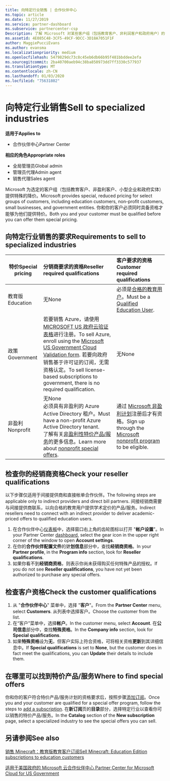 ```yaml
---
title: 向特定行业销售 | 合作伙伴中心
ms.topic: article
ms.date: 11/27/2019
ms.service: partner-dashboard
ms.subservice: partnercenter-csp
Description: 了解 Microsoft 对某些客户组（包括教育客户、非利润客户和政府用户）的特殊定价的定价。
ms.assetid: 4E085C48-3CF5-49CF-9DCC-3D18A7051F1F
author: MaggiePucciEvans
ms.author: evansma
ms.localizationpriority: medium
ms.openlocfilehash: 5479829dc73c8c45eb6db66b95f481bbddee2efa
ms.sourcegitcommit: 2ba40700aeb94c38ba850973dd7ff3330c577937
ms.translationtype: MT
ms.contentlocale: zh-CN
ms.lasthandoff: 01/03/2020
ms.locfileid: "75631802"
---
```

# <a name="sell-to-specialized-industries"></a><span data-ttu-id="10075-103">向特定行业销售</span><span class="sxs-lookup"><span data-stu-id="10075-103">Sell to specialized industries</span></span>

<span data-ttu-id="10075-104">**适用于**</span><span class="sxs-lookup"><span data-stu-id="10075-104">**Applies to**</span></span>

- <span data-ttu-id="10075-105">合作伙伴中心</span><span class="sxs-lookup"><span data-stu-id="10075-105">Partner Center</span></span>

<span data-ttu-id="10075-106">**相应的角色**</span><span class="sxs-lookup"><span data-stu-id="10075-106">**Appropriate roles**</span></span>

- <span data-ttu-id="10075-107">全局管理员</span><span class="sxs-lookup"><span data-stu-id="10075-107">Global admin</span></span>
- <span data-ttu-id="10075-108">管理员代理</span><span class="sxs-lookup"><span data-stu-id="10075-108">Admin agent</span></span>
- <span data-ttu-id="10075-109">销售代理</span><span class="sxs-lookup"><span data-stu-id="10075-109">Sales agent</span></span>

<span data-ttu-id="10075-110">Microsoft 为选定的客户组（包括教育客户、非盈利客户、小型企业和政府实体）提供特殊的降价。</span><span class="sxs-lookup"><span data-stu-id="10075-110">Microsoft provides special, reduced pricing for select groups of customers, including education customers, non-profit customers, small businesses, and government entities.</span></span> <span data-ttu-id="10075-111">你和你的客户必须同时具备资格才能够为他们提供特价。</span><span class="sxs-lookup"><span data-stu-id="10075-111">Both you and your customer must be qualified before you can offer them special pricing.</span></span> 

## <a name="requirements-to-sell-to-specialized-industries"></a><span data-ttu-id="10075-112">向特定行业销售的要求</span><span class="sxs-lookup"><span data-stu-id="10075-112">Requirements to sell to specialized industries</span></span>

|<span data-ttu-id="10075-113">**特价**</span><span class="sxs-lookup"><span data-stu-id="10075-113">**Special pricing**</span></span>   |<span data-ttu-id="10075-114">**分销商要求的资格**</span><span class="sxs-lookup"><span data-stu-id="10075-114">**Reseller required qualifications**</span></span>   |<span data-ttu-id="10075-115">**客户要求的资格**</span><span class="sxs-lookup"><span data-stu-id="10075-115">**Customer required qualifications**</span></span>   |
|----------------------------|:---------------------------------|:------------------------------------------|
|<span data-ttu-id="10075-116">教育版</span><span class="sxs-lookup"><span data-stu-id="10075-116">Education</span></span>   |<span data-ttu-id="10075-117">无</span><span class="sxs-lookup"><span data-stu-id="10075-117">None</span></span>   | <span data-ttu-id="10075-118">必须是[合格的教育用户](https://www.microsoftvolumelicensing.com/DocumentSearch.aspx?Mode=3&DocumentTypeId=7)。</span><span class="sxs-lookup"><span data-stu-id="10075-118">Must be a [Qualified Education User](https://www.microsoftvolumelicensing.com/DocumentSearch.aspx?Mode=3&DocumentTypeId=7).</span></span>   |
|<span data-ttu-id="10075-119">政策</span><span class="sxs-lookup"><span data-stu-id="10075-119">Government</span></span>   |<span data-ttu-id="10075-120">若要销售 Azure，请使用[MICROSOFT US 政府云验证表格](https://azuregov.microsoft.com/csp)进行注册。</span><span class="sxs-lookup"><span data-stu-id="10075-120">To sell Azure, enroll using the [Microsoft US Government Cloud Validation form](https://azuregov.microsoft.com/csp).</span></span> <span data-ttu-id="10075-121">若要向政府销售基于许可证的订阅，无需资格认定。</span><span class="sxs-lookup"><span data-stu-id="10075-121">To sell license-based subscriptions to government, there is no required qualification.</span></span>|   <span data-ttu-id="10075-122">无</span><span class="sxs-lookup"><span data-stu-id="10075-122">None</span></span>|
|<span data-ttu-id="10075-123">非盈利</span><span class="sxs-lookup"><span data-stu-id="10075-123">Nonprofit</span></span>  |<span data-ttu-id="10075-124">无</span><span class="sxs-lookup"><span data-stu-id="10075-124">None</span></span><br><span data-ttu-id="10075-125">必须具有非盈利的 Azure Active Directory 租户。</span><span class="sxs-lookup"><span data-stu-id="10075-125">Must have a non-profit Azure Active Directory tenant.</span></span><br><span data-ttu-id="10075-126">了解有关[非盈利性特价产品/服务](https://assetsprod.microsoft.com/mpn/nonprofit-skus-in-csp-faq.pdf)的更多信息。</span><span class="sxs-lookup"><span data-stu-id="10075-126">Learn more about [nonprofit special offers](https://assetsprod.microsoft.com/mpn/nonprofit-skus-in-csp-faq.pdf).</span></span>   |<span data-ttu-id="10075-127">通过 [Microsoft 非盈利计划](https://nonprofit.microsoft.com/#/register)注册后才有资格。</span><span class="sxs-lookup"><span data-stu-id="10075-127">Sign up through the [Microsoft nonprofit program](https://nonprofit.microsoft.com/#/register) to be eligible.</span></span>   |


## <a name="check-your-reseller-qualifications"></a><span data-ttu-id="10075-128">检查你的经销商资格</span><span class="sxs-lookup"><span data-stu-id="10075-128">Check your reseller qualifications</span></span>

<span data-ttu-id="10075-129">以下步骤仅适用于间接提供商和直接帐单合作伙伴。</span><span class="sxs-lookup"><span data-stu-id="10075-129">The following steps are applicable only to indirect providers and direct bill partners.</span></span> <span data-ttu-id="10075-130">间接经销商需要与间接提供商联系，以向合格的教育用户提供学术定价的产品/服务。</span><span class="sxs-lookup"><span data-stu-id="10075-130">Indirect resellers need to connect with an indirect provider to deliver academic-priced offers to qualified education users.</span></span> 

1.  <span data-ttu-id="10075-131">在合作伙伴中心[仪表板](https://partner.microsoft.com/dashboard)中，选择窗口右上角的齿轮图标以打开 "**帐户设置**"。</span><span class="sxs-lookup"><span data-stu-id="10075-131">In your Partner Center [dashboard](https://partner.microsoft.com/dashboard), select the gear icon in the upper right corner of the window to open **Account settings**.</span></span>
2.  <span data-ttu-id="10075-132">在你的**合作伙伴配置文件**的**计划信息**部分中，查找**经销商资格**。</span><span class="sxs-lookup"><span data-stu-id="10075-132">In your **Partner profile**, in the **Program info** section, look for **Reseller qualifications**.</span></span>
3.  <span data-ttu-id="10075-133">如果你看不到**经销商资格**，则表示你尚未获得购买任何特殊产品的授权。</span><span class="sxs-lookup"><span data-stu-id="10075-133">If you do not see **Reseller qualifications**, you have not yet been authorized to purchase any special offers.</span></span>

## <a name="check-the-customer-qualifications"></a><span data-ttu-id="10075-134">检查客户资格</span><span class="sxs-lookup"><span data-stu-id="10075-134">Check the customer qualifications</span></span>

1.  <span data-ttu-id="10075-135">从 "**合作伙伴中心**" 菜单中，选择 "**客户**"。</span><span class="sxs-lookup"><span data-stu-id="10075-135">From the **Partner Center** menu, select **Customers**.</span></span> <span data-ttu-id="10075-136">从列表中选择客户。</span><span class="sxs-lookup"><span data-stu-id="10075-136">Choose the customer from the list.</span></span>
2.  <span data-ttu-id="10075-137">在“客户”菜单中，选择**帐户**。</span><span class="sxs-lookup"><span data-stu-id="10075-137">In the customer menu, select **Account**.</span></span> <span data-ttu-id="10075-138">在**公司信息**部分中，查找**特殊资格**。</span><span class="sxs-lookup"><span data-stu-id="10075-138">In the **Company info** section, look for **Special qualifications**.</span></span>
3.  <span data-ttu-id="10075-139">如果**特殊资格**设为**无**，但客户实际上符合资格，可将相关资格**更新**到其详细信息中。</span><span class="sxs-lookup"><span data-stu-id="10075-139">If **Special qualifications** is set to **None**, but the customer does in fact meet the qualifications, you can **Update** their details to include them.</span></span>

## <a name="where-to-find-special-offers"></a><span data-ttu-id="10075-140">在哪里可以找到特价产品/服务</span><span class="sxs-lookup"><span data-stu-id="10075-140">Where to find special offers</span></span>

<span data-ttu-id="10075-141">你和你的客户符合特价产品/服务计划的资格要求后，按照步骤[添加订阅](create-a-new-subscription.md)。</span><span class="sxs-lookup"><span data-stu-id="10075-141">Once you and your customer are qualified for a special offer program, follow the steps to [add a subscription](create-a-new-subscription.md).</span></span> <span data-ttu-id="10075-142">在**新订阅**页的**目录**部分，选择特定行业以查看你可以销售的特价产品/服务。</span><span class="sxs-lookup"><span data-stu-id="10075-142">In the **Catalog** section of the **New subscription** page, select a specialized industry to see the special offers you can sell.</span></span>

## <a name="see-also"></a><span data-ttu-id="10075-143">另请参阅</span><span class="sxs-lookup"><span data-stu-id="10075-143">See also</span></span>

[<span data-ttu-id="10075-144">销售 Minecraft：教育版教育客户订阅</span><span class="sxs-lookup"><span data-stu-id="10075-144">Sell Minecraft: Education Edition subscriptions to education customers</span></span>](minecraft-subscriptions.md)

[<span data-ttu-id="10075-145">适用于美国政府的 Microsoft 云合作伙伴中心</span><span class="sxs-lookup"><span data-stu-id="10075-145"> Partner Center for Microsoft Cloud for US Government</span></span>](partner-center-for-microsoft-us-govt-cloud.md)


 

 

 



